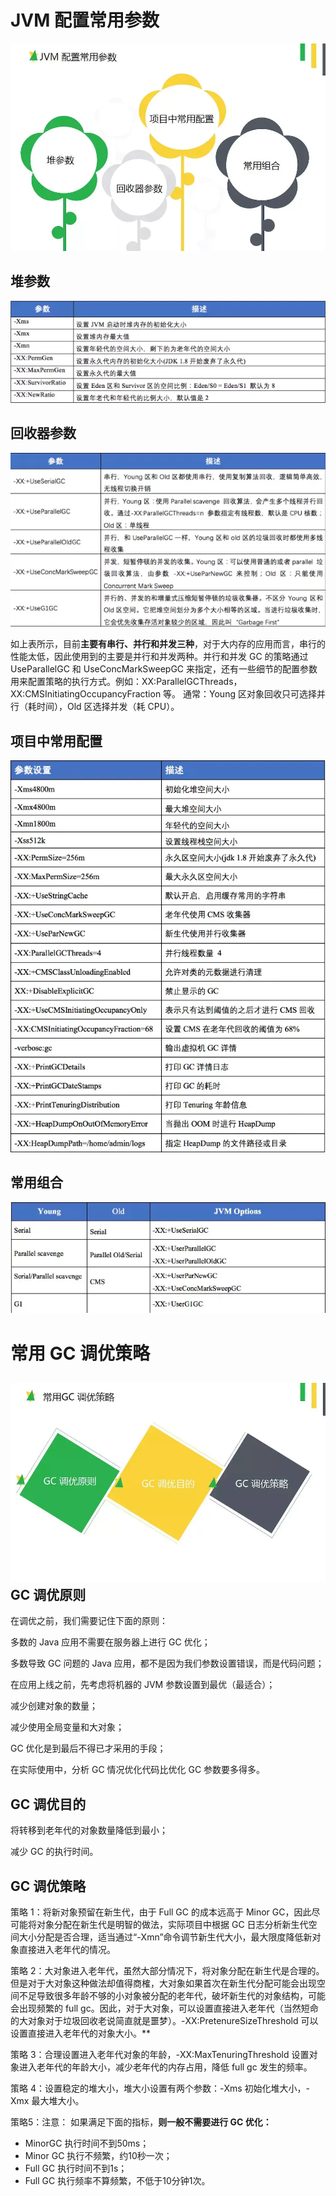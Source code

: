 # JVM 配置常用参数

![img](assets/169a49566fec0862)

## 堆参数

![img](assets/169a4956702e5eab)

## **回收器参数**

![img](assets/169a4956701e83ed)

如上表所示，目前**主要有串行、并行和并发三种**，对于大内存的应用而言，串行的性能太低，因此使用到的主要是并行和并发两种。并行和并发 GC 的策略通过 UseParallelGC 和 UseConcMarkSweepGC 来指定，还有一些细节的配置参数用来配置策略的执行方式。例如：XX:ParallelGCThreads， XX:CMSInitiatingOccupancyFraction 等。 通常：Young 区对象回收只可选择并行（耗时间），Old 区选择并发（耗 CPU）。

## **项目中常用配置**

![img](assets/169a495670b53d45)

## 常用组合

![img](assets/169a495670bca2af)

# 常用 GC 调优策略

## ![img](assets/169a495670cf70ab)**GC 调优原则**

在调优之前，我们需要记住下面的原则：

多数的 Java 应用不需要在服务器上进行 GC 优化；

多数导致 GC 问题的 Java 应用，都不是因为我们参数设置错误，而是代码问题；

在应用上线之前，先考虑将机器的 JVM 参数设置到最优（最适合）；

减少创建对象的数量；

减少使用全局变量和大对象；

GC 优化是到最后不得已才采用的手段；

在实际使用中，分析 GC 情况优化代码比优化 GC 参数要多得多。

## GC 调优目的

将转移到老年代的对象数量降低到最小；

减少 GC 的执行时间。

## GC 调优策略

策略 1：将新对象预留在新生代，由于 Full GC 的成本远高于 Minor GC，因此尽可能将对象分配在新生代是明智的做法，实际项目中根据 GC 日志分析新生代空间大小分配是否合理，适当通过“-Xmn”命令调节新生代大小，最大限度降低新对象直接进入老年代的情况。

策略 2：大对象进入老年代，虽然大部分情况下，将对象分配在新生代是合理的。但是对于大对象这种做法却值得商榷，大对象如果首次在新生代分配可能会出现空间不足导致很多年龄不够的小对象被分配的老年代，破坏新生代的对象结构，可能会出现频繁的 full gc。因此，对于大对象，可以设置直接进入老年代（当然短命的大对象对于垃圾回收老说简直就是噩梦）。-XX:PretenureSizeThreshold 可以设置直接进入老年代的对象大小。**

策略 3：合理设置进入老年代对象的年龄，-XX:MaxTenuringThreshold 设置对象进入老年代的年龄大小，减少老年代的内存占用，降低 full gc 发生的频率。

策略 4：设置稳定的堆大小，堆大小设置有两个参数：-Xms 初始化堆大小，-Xmx 最大堆大小。

策略5：注意： 如果满足下面的指标，**则一般不需要进行 GC 优化：**

* MinorGC 执行时间不到50ms；
* Minor GC 执行不频繁，约10秒一次；
* Full GC 执行时间不到1s；
* Full GC 执行频率不算频繁，不低于10分钟1次。
